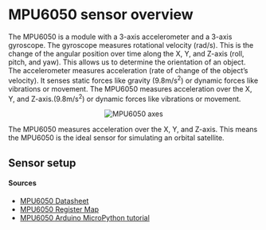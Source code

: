 # MPU6050 sensor overview
The MPU6050 is a module with a 3-axis accelerometer and a 3-axis gyroscope. The gyroscope measures rotational velocity (rad/s). This is the change of the angular position over time along the X, Y, and Z-axis (roll, pitch, and yaw). This allows us to determine the orientation of an object. The accelerometer measures acceleration (rate of change of the object’s velocity). It senses static forces like gravity (9.8m/s<sup>2</sup>) or dynamic forces like vibrations or movement. The MPU6050 measures acceleration over the X, Y, and Z-axis.(9.8m/s<sup>2</sup>) or dynamic forces like vibrations or movement. 


<p align="center">
    <img src="https://i0.wp.com/randomnerdtutorials.com/wp-content/uploads/2020/12/roll-pitch-yaw.png?resize=384%2C348&quality=100&strip=all&ssl=1" alt="MPU6050 axes">
</p> 


The MPU6050 measures acceleration over the X, Y, and Z-axis. This means the MPU6050 is the ideal sensor for simulating an orbital satellite.
## Sensor setup

#### Sources
- [MPU6050 Datasheet](https://invensense.tdk.com/wp-content/uploads/2015/02/MPU-6000-Datasheet1.pdf)
- [MPU6050 Register Map](https://www.arduino.cc/en/Guide/Mpu6050)
- [MPU6050 Arduino MicroPython tutorial](https://randomnerdtutorials.com/arduino-mpu-6050-accelerometer-gyroscope/)